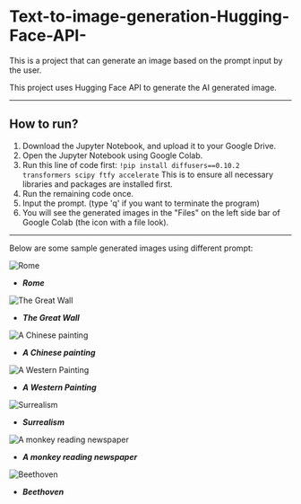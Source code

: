 # Text-to-image-generation-Hugging-Face-API-
This is a project that can generate an image based on the prompt input by the user. 

This project uses Hugging Face API to generate the AI generated image.

---

## How to run?

1. Download the Jupyter Notebook, and upload it to your Google Drive.
2. Open the Jupyter Notebook using Google Colab.
3. Run this line of code first: `!pip install diffusers==0.10.2 transformers scipy ftfy accelerate` This is to ensure all necessary libraries and packages are installed first.
4. Run the remaining code once.
5. Input the prompt. (type 'q' if you want to terminate the program)
6. You will see the generated images in the "Files" on the left side bar of Google Colab (the icon with a file look).

---

Below are some sample generated images using different prompt:

![Rome](https://github.com/Vincent-Chan/Text-to-image-generation-Hugging-Face-API-/blob/main/Rome.png)

- ***Rome***

![The Great Wall](https://github.com/Vincent-Chan/Text-to-image-generation-Hugging-Face-API-/blob/main/The%20Great%20Wall.png)

- ***The Great Wall***

![A Chinese painting](https://github.com/Vincent-Chan/Text-to-image-generation-Hugging-Face-API-/blob/main/A%20Chinese%20painting.png)

- ***A Chinese painting***

![A Western Painting](https://github.com/Vincent-Chan/Text-to-image-generation-Hugging-Face-API-/blob/main/A%20Western%20painting.png)

- ***A Western Painting***

![Surrealism](https://github.com/Vincent-Chan/Text-to-image-generation-Hugging-Face-API-/blob/main/Surrealism.png)

- ***Surrealism***

![A monkey reading newspaper](https://github.com/Vincent-Chan/Text-to-image-generation-Hugging-Face-API-/blob/main/A%20monkey%20reading%20newspaper.png)

- ***A monkey reading newspaper***

![Beethoven](https://github.com/Vincent-Chan/Text-to-image-generation-Hugging-Face-API-/blob/main/Beethoven.png)

- ***Beethoven***
